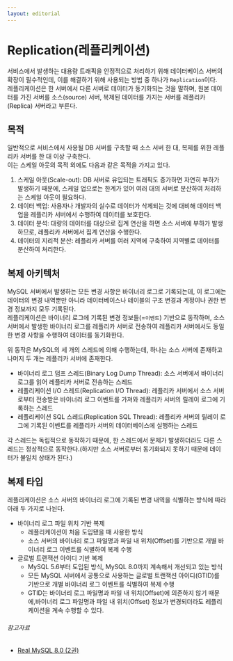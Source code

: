 ```yaml
---
layout: editorial
---
```


# Replication(레플리케이션)

서비스에서 발생하는 대용량 트래픽을 안정적으로 처리하기 위해 데이터베이스 서버의 확장이 필수적인데, 이를 해결하기 위해 사용되는 방법 중 하나가 `Replication`이다.  
레플리케이션은 한 서버에서 다른 서버로 데이터가 동기화되는 것을 말하며, 원본 데이터를 가진 서버를 소스(source) 서버, 복제된 데이터를 가지는 서버를 레플리카(Replica) 서버라고 부른다.

## 목적

일반적으로 서비스에서 사용될 DB 서버를 구축할 때 소스 서버 한 대, 복제를 위한 레플리카 서버를 한 대 이상 구축한다.  
이는 스케일 아웃의 목적 외에도 다음과 같은 목적을 가지고 있다.

1. 스케일 아웃(Scale-out): DB 서버로 유입되는 트래픽도 증가하면 자연히 부하가 발생하기 때문에, 스케일 업으로는 한계가 있어 여러 대의 서버로 분산하여 처리하는 스케일 아웃이 필요하다.
2. 데이터 백업: 사용자나 개발자의 실수로 데이터가 삭제되는 것에 대비해 데이터 백업을 레플리카 서버에서 수행하여 데이터를 보호한다.
3. 데이터 분석: 대량의 데이터를 대상으로 집계 연산을 하면 소스 서버에 부하가 발생하므로, 레플리카 서버에서 집계 연산을 수행한다.
4. 데이터의 지리적 분산: 레플리카 서버를 여러 지역에 구축하여 지역별로 데이터를 분산하여 처리한다.

## 복제 아키텍처

MySQL 서버에서 발생하는 모든 변경 사항은 바이너리 로그로 기록되는데, 이 로그에는 데이터의 변경 내역뿐만 아니라 데이터베이스나 테이블의 구조 변경과 계정이나 권한 변경 정보까지 모두 기록된다.  
레플리케이션은 바이너리 로그에 기록된 변경 정보들(=`이벤트`) 기반으로 동작하며, 소스 서버에서 발생한 바이너리 로그를 레플리카 서버로 전송하여 레플리카 서버에서도 동일한 변경 사항을 수행하여 데이터를 동기화한다.

위 동작은 MySQL의 세 개의 스레드에 의해 수행하는데, 하나는 소스 서버에 존재하고 나머지 두 개는 레플리카 서버에 존재한다.

- 바이너리 로그 덤프 스레드(Binary Log Dump Thread): 소스 서버에서 바이너리 로그를 읽어 레플리카 서버로 전송하는 스레드
- 레플리케이션 I/O 스레드(Replication I/O Thread): 레플리카 서버에서 소스 서버로부터 전송받은 바이너리 로그 이벤트를 가져와 레플리카 서버의 릴레이 로그에 기록하는 스레드
- 레플리케이션 SQL 스레드(Replication SQL Thread): 레플리카 서버의 릴레이 로그에 기록된 이벤트를 레플리카 서버의 데이터베이스에 실행하는 스레드

각 스레드는 독립적으로 동작하기 때문에, 한 스레드에서 문제가 발생하더라도 다른 스레드는 정상적으로 동작한다.(하지만 소스 서버로부터 동기화되지 못하기 때문에 데이터가 불일치 상태가 된다.)

## 복제 타입

레플리케이션은 소스 서버의 바이너리 로그에 기록된 변경 내역을 식별하는 방식에 따라 아래 두 가지로 나뉜다.

- 바이너리 로그 파일 위치 기반 복제
    - 레플리케이션이 처음 도입됐을 때 사용한 방식
    - 소스 서버의 바이너리 로그 파일명과 파일 내 위치(Offset)를 기반으로 개별 바이너리 로그 이벤트를 식별하여 복제 수행
- 글로벌 트랜잭션 아이디 기반 복제
    - MySQL 5.6부터 도입된 방식, MySQL 8.0까지 계속해서 개선되고 있는 방식
    - 모든 MySQL 서버에서 공통으로 사용하는 글로벌 트랜잭션 아이디(GTID)를 기반으로 개별 바이너리 로그 이벤트를 식별하여 복제 수행
    - GTID는 바이너리 로그 파일명과 파일 내 위치(Offset)에 의존하지 않기 때문에,바이너리 로그 파일명과 파일 내 위치(Offset) 정보가 변경되더라도 레플리케이션을 계속 수행할 수 있다.

###### 참고자료

- [Real MySQL 8.0 (2권)](https://kobic.net/book/bookInfo/view.do?isbn=9791158392727)
